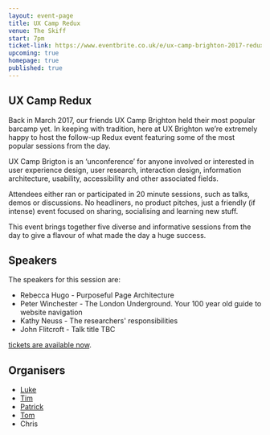 ```yaml
---
layout: event-page	
title: UX Camp Redux
venue: The Skiff
start: 7pm
ticket-link: https://www.eventbrite.co.uk/e/ux-camp-brighton-2017-redux-tickets-33938435775
upcoming: true
homepage: true
published: true 
---
```


## UX Camp Redux

Back in March 2017, our friends UX Camp Brighton held their most popular barcamp yet. In keeping with tradition, here at UX Brighton we’re extremely happy to host the follow-up Redux event featuring some of the most popular sessions from the day. 

UX Camp Brigton is an ‘unconference’ for anyone involved or interested in user experience design, user research, interaction design, information architecture, usability, accessibility and other associated fields.

Attendees either ran or participated in 20 minute sessions, such as talks, demos or discussions. No headliners, no product pitches, just a friendly (if intense) event focused on sharing, socialising and learning new stuff.

This event brings together five diverse and informative sessions from the day to give a flavour of what made the day a huge success.

## Speakers

The speakers for this session are:
<ul>
<li>Rebecca Hugo - Purposeful Page Architecture</li>
<li>Peter Winchester - The London Underground. Your 100 year old guide to website navigation</li>
<li>Kathy Neuss - The researchers' responsibilities</li>
<li>John Flitcroft - Talk title TBC</li>
</ul>

<a href="https://www.eventbrite.co.uk/e/ux-camp-brighton-2017-redux-tickets-33938435775">tickets are available now</a>.

## Organisers

- <a href="http://uxbrighton.org.uk/about/#luke">Luke</a>
- <a href="http://uxbrighton.org.uk/about/#tim">Tim</a>
- <a href="http://uxbrighton.org.uk/about/#patrick">Patrick</a>
- <a href="http://uxbrighton.org.uk/about/#tom">Tom</a>
- Chris
